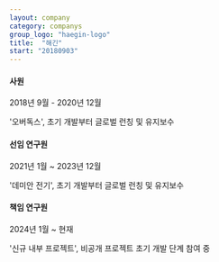 ```yaml
---
layout: company
category: companys
group_logo: "haegin-logo"
title:  "해긴"
start: "20180903"
---
```


#### 사원 

2018년 9월 - 2020년 12월

'오버독스', 초기 개발부터 글로벌 런칭 및 유지보수

#### 선임 연구원

2021년 1월 ~ 2023년 12월

'데미안 전기', 초기 개발부터 글로벌 런칭 및 유지보수

#### 책임 연구원

2024년 1월 ~ 현재

'신규 내부 프로젝트', 비공개 프로젝트 초기 개발 단계 참여 중